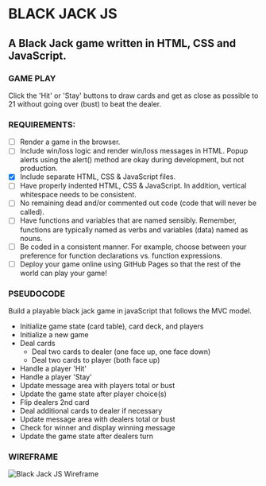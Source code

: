 # BLACK JACK JS

## A Black Jack game written in HTML, CSS and JavaScript.

### GAME PLAY
Click the 'Hit' or 'Stay' buttons to draw cards and get as close as possible to 21 without going over (bust) to beat the dealer. 

### REQUIREMENTS:
- [ ] Render a game in the browser.
- [ ] Include win/loss logic and render win/loss messages in HTML. Popup alerts using the alert() method are okay during development, but not production.
- [x] Include separate HTML, CSS & JavaScript files.
- [ ] Have properly indented HTML, CSS & JavaScript. In addition, vertical whitespace needs to be consistent.
- [ ] No remaining dead and/or commented out code (code that will never be called).
- [ ] Have functions and variables that are named sensibly. Remember, functions are typically named as verbs and variables (data) named as nouns.
- [ ] Be coded in a consistent manner. For example, choose between your preference for function declarations vs. function expressions.
- [ ] Deploy your game online using GitHub Pages so that the rest of the world can play your game!

### PSEUDOCODE
Build a playable black jack game in javaScript that follows the MVC model. 

- Initialize game state (card table), card deck, and players
- Initialize a new game
- Deal cards
    - Deal two cards to dealer (one face up, one face down)
    - Deal two cards to player (both face up)
- Handle a player 'Hit'
- Handle a player 'Stay'
- Update message area with players total or bust
- Update the game state after player choice(s)
- Flip dealers 2nd card
- Deal additional cards to dealer if necessary
- Update message area with dealers total or bust
- Check for winner and display winning message
- Update the game state after dealers turn

### WIREFRAME

<img src="https://i.ibb.co/FKq2bKB/black-jack-wireframe.png" alt="Black Jack JS Wireframe" border="0">

